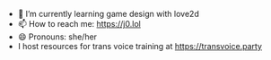 - 🌱 I’m currently learning game design with love2d
- 📫 How to reach me: https://j0.lol
- 😄 Pronouns: she/her
- I host resources for trans voice training at https://transvoice.party
